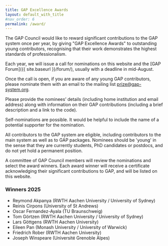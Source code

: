```yaml
---
title: GAP Excellence Awards
layout: default_with_title
#nav_order: 6
permalink: /award/
---
```


The GAP Council would like to reward significant contributions to the
GAP system once per year, by giving "GAP Excellence Awards" to
outstanding young contributors, recognising that their work demonstrates
the highest standards of professionalism.

Each year, we will issue a call for nominations on this website and the
[GAP Forum]({{ site.baseurl }}/forum/), usually with a deadline in
mid-August.

Once the call is open, if you are aware of any young GAP contributors,
please nominate them with an email to the mailing list
<prize@gap-system.org>.

Please provide the nominees’ details (including home institution and
email address) along with information on their GAP contributions
(including a brief description and a link to the code).

Self-nominations are possible. It would be helpful to include the name
of a potential supporter for the nomination.

All contributors to the GAP system are eligible, including contributors
to the main system as well as to GAP packages. Nominees should be
'young' in the sense that they are currently students, PhD candidates or
postdocs, and do not yet hold a permanent position.

A committee of GAP Council members will review the nominations and
select the award winners. Each award winner will receive a certificate
acknowledging their significant contributions to GAP, and will be listed
on this website.

### Winners 2025

- Reymond Akpanya (RWTH Aachen University / University of Sydney)
- Reinis Cirpons (University of St Andrews)
- Oscar Fernandez-Ayala (TU Braunschweig)
- Tom Görtzen (RWTH Aachen University / University of Sydney)
- Lars Göttgens (RWTH Aachen University)
- Eileen Pan (Monash University / University of Warwick)
- Friedrich Rober (RWTH Aachen University)
- Joseph Winspeare (Université Grenoble Alpes)
